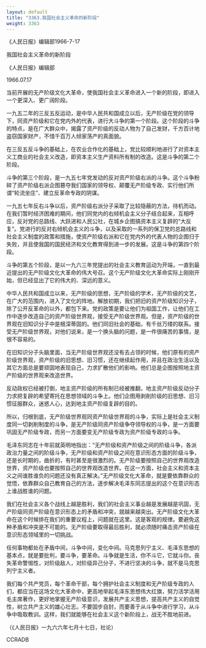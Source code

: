 ```yaml
---
layout: default
title: "3363.我国社会主义革命的新阶段"
weight: 3363
---
```


《人民日报》编辑部1966-7-17

我国社会主义革命的新阶段

《人民日报》编辑部

1966.07.17

当前开展的无产阶级文化大革命，使我国社会主义革命进入一个新的阶段，即进入一个更深入、更广阔阶段。

一九五二年的三反五反运动，是中华人民共和国成立以后，无产阶级在党的领导下，同资产阶级和它在党内外的代表，进行大斗争的第一个阶段。这个阶段的斗争的特点，是在广大群众中，揭露了资产阶级的反动人物为了自己发财，千方百计地盗窃国家财产，不惜千百万人倾家荡产的真面貌。

在三反五反斗争的基础上，在农业合作化的基础上，党比较顺利地进行了对资本主义工商业的社会主义改造，即资本主义生产资料所有制的改造。这是斗争的第二个阶段。

斗争的第三个阶段，是一九五七年党发动的反对资产阶级右派的斗争。这个斗争粉碎了资产阶级右派企图篡夺我们国家的领导权、颠覆无产阶级专政、实行他们所谓“轮流坐庄”、建立反革命专政的阴谋。

一九五七年反右斗争以后，资产阶级右派分子采取了比较隐蔽的方法，待机而动。在我们暂时经济困难的期间，他们同党内的右倾机会主义分子结合起来，互相呼应，反对党的总路线、大跃进和人民公社，在城乡企图搞资本主义复辟的“大反复”。党进行的反对右倾机会主义的斗争，以及采取的一系列的保卫党的总路线和社会主义制度的政策和措施，使资产阶级右派和它在党内外的代表人物的企图归于失败，并且使我国的国民经济和文化教育得到进一步的发展。这是斗争的第四个阶段。

斗争的第五个阶段，是以一九六三年党提出的社会主义教育运动为开端，一直到最近提出的无产阶级文化大革命的伟大号召。这个无产阶级文化大革命实际上刚刚开始，但已经显出了它的伟大的、深远的意义。

中华人民共和国成立以来，无产阶级的思想，无产阶级的学术，无产阶级的文艺，在广大的范围内，进入了文化的阵地。解放初期，我们把旧的资产阶级知识分子，除了公开反革命的以外，都包下来。党的政策是要让他们为祖国工作，让他们在工作中逐步改造自己的资产阶级世界观，接受无产阶级世界观。但是，资产阶级的世界观在旧知识分子中是根深蒂固的。他们同旧社会的基础，有千丝万缕的联系。接受无产阶级世界观，对他们说来，是一个换头脑的问题，是一件很痛苦的事情，是很不容易的。

在旧知识分子头脑里面，当无产阶级世界观还没有去占领的时候，他们原有的资产阶级世界观，资产阶级的旧思想、旧习惯，还在继续起作用，并且在政治生活以及其它方面总是要顽固地表现自己，力求扩散他们的影响。他们总是企图按照地主资产阶级的世界观来改造世界。

反动政权已经被打倒，地主资产阶级的所有制已经被推翻，地主资产阶级反动分子力求把复辟的希望寄托在思想领域的斗争上。他们企图用剥削阶级的旧思想、旧习惯征服群众，迷惑人心，达到地主资产阶级复辟的目的。

所以，归根到底，无产阶级世界观同资产阶级世界观的斗争，实际上是社会主义制度同一切剥削制度的斗争，是无产阶级同资产阶级争夺领导权的斗争，是一方面要巩固无产阶级专政，而另一方面要变无产阶级专政为资产阶级专政的斗争。

毛泽东同志在十年前就英明地指出：“无产阶级和资产阶级之间的阶级斗争，各派政治力量之间的阶级斗争，无产阶级和资产阶级之间在意识形态方面的阶级斗争，还是长时期的，曲折的，有时甚至是很激烈的。无产阶级要按照自己的世界观改造世界，资产阶级也要按照自己的世界观改造世界。在这一方面，社会主义和资本主义之间谁胜谁负的问题还没有真正解决。”无产阶级文化大革命，就是要依靠群众的觉悟，依靠群众自己教育自己的方法，逐步解决毛泽东同志提出的这个在意识形态上谁战胜谁的问题。

我们在社会主义各个战线上越是胜利，我们的社会主义事业越是发展越是巩固，无产阶级同资产阶级在意识形态上的矛盾和冲突，就越来越突出。无产阶级文化大革命在这个时候排在我们的重要议程上，问题就在这里。这是客观的规律。要避免这种矛盾和冲突是不可能的。无产阶级要取得最后胜利，就必须随时痛击资产阶级在意识形态领域里的一切挑战。

任何事物都处在矛盾中间，斗争中间，变化中间。马克思列宁主义、毛泽东思想的基本点，就是要批判，要斗争，要革命。斗争就是生活，你不斗它，它就斗你。丧失革命警惕性，对阶级敌人，对阶级异己分子，不进行坚决的斗争，就不是马克思列宁主义者。

我们每个共产党员，每个革命干部，每个拥护社会主义制度和无产阶级专政的人们，都应当在这场文化大革命中，更高地举起毛泽东思想伟大红旗，努力活学活用毛主席著作，更好地掌握无产阶级意识，发展共产主义思想，提高共产主义的自觉性，树立共产主义的雄心壮志。不要固步自封，而要善于从斗争中进行学习，从斗争中吸取教训。这样，我们就能够在社会主义这个新阶段上，战无不胜地前进。

（《人民日报》一九六六年七月十七日，社论）

CCRADB

